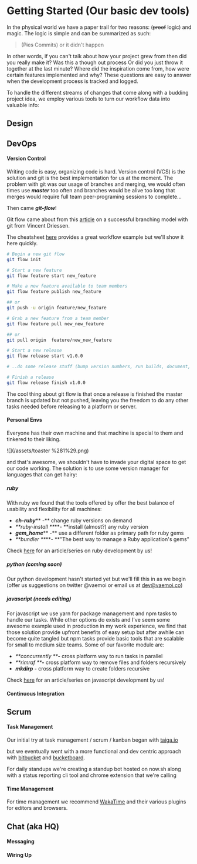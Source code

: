# Getting Started \(Our basic dev tools\)

In the physical world we have a paper trail for two reasons: \(~~proof~~ logic\) and magic. The logic is simple and can be summarized as such:

> \(~~Pics~~ Commits\) or it didn't happen

In other words, if you can't talk about how your project grew from then did you really make it? Was this a though out process Or did you just throw it together at the last minute? Where did the inspiration come from, how were certain features implemented and why? These questions are easy to answer when the development process is tracked and logged.

To handle the different streams of changes that come along with a budding project idea, we employ various tools to turn our workflow data into valuable info:

## Design

## DevOps

#### Version Control

Writing code is easy, organizing code is hard. Version control \(VCS\) is the solution and git is the best implementation for us at the moment. The problem with git was our usage of branches and merging, we would often times use _**master**_ too often and branches would be alive too long that merges would require full team peer-programing sessions to complete...

Then came _**git-flow**_!

Git flow came about from this [article](http://nvie.com/posts/a-successful-git-branching-model/) on a successful branching model with git from Vincent Driessen.

The cheatsheet [here](http://danielkummer.github.io/git-flow-cheatsheet/index.fr_FR.html) provides a great workflow example but we'll show it here quickly.

```bash
# Begin a new git flow
git flow init

# Start a new feature
git flow feature start new_feature

# Make a new feature available to team members
git flow feature publish new_feature

## or 
git push -u origin feature/new_feature

# Grab a new feature from a team member
git flow feature pull new_new_feature

## or
git pull origin  feature/new_new_feature

# Start a new release
git flow release start v1.0.0

# ..do some release stuff (bump version numbers, run builds, document, lint, etc)

# Finish a release
git flow release finish v1.0.0
```

The cool thing about git flow is that once a release is finished the master branch is updated but not pushed, leaving you the freedom to do any other tasks needed before releasing to a platform or server.

#### Personal Envs

Everyone has their own machine and that machine is special to them and tinkered to their liking.

![](/assets/toaster %281%29.png)

and that's awesome, we shouldn't have to invade your digital space to get our code working. The solution is to use some version manager for languages that can get hairy:

##### ruby

With ruby we found that the tools offered by offer the best balance of usability and flexibility for all machines:

* _**ch-ruby**_** -** change ruby versions on demand
* _**ruby-install **_**- **install \(almost?\) any ruby version
* _**gem\_home**_** -** use a different folder as primary path for ruby gems
* _**bundler **_**- **"The best way to manage a Ruby application's gems"

Check [here](https://medium.com/@vaemoi/developing-revit-a-graphql-powered-ruby-cli-dcbcbee2b9e5) for an article/series on ruby development by us!

##### python \(coming soon\)

Our python development hasn't started yet but we'll fill this in as we begin \(offer us suggestions on twitter @vaemoi or email us at dev@vaemoi.co\)

##### javascript \(needs editing\)

For javascript we use yarn for package management and npm tasks to handle our tasks. While other options do exists and I've seem some awesome example used in production in my work experience, we find that those solution provide upfront benefits of easy setup but after awhile can become quite tangled but npm tasks provide basic tools that are scalable for small to medium size teams. Some of our favorite module are:

* _**concurrently **_**-** cross platform way to run tasks in parallel
* _**rimraf **_**-** cross platform way to remove files and folders recursively
* _**mkdirp**_ **-** cross platform way to create folders recursive

Check [here](https://medium.com/@vaemoi/writing-wver-a-the-engine-for-rev-part-i-2984f2991dad) for an article/series on javascript development by us!

#### Continuous Integration

## Scrum

#### Task Management

Our initial try at task management / scrum / kanban began with [taiga.io](https://taiga.io)

but we eventually went with a more functional and dev centric approach with [bitbucket](https://bitbucket.org) and [bucketboard](https://marketplace.atlassian.com/plugins/bucketboard/cloud/overview?utm_source=BB-blog&utm_campaign=bitbucket_fy17q1-momentum-posts&_ga=1.104594437.463701457.1493158077).

For daily standups we're creating a standup bot hosted on now.sh along with a status reporting cli tool and chrome extension that we're calling

#### Time Management

For time management we recommend [WakaTime](https://wakatime.com) and their various plugins for editors and browsers.

## Chat \(aka HQ\)

#### Messaging

#### Wiring Up



